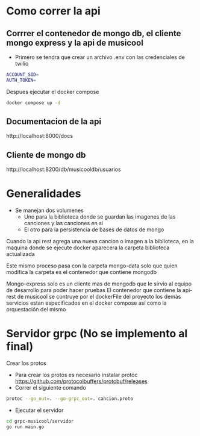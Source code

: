 # Como correr la api
## Corrrer el contenedor de mongo db, el cliente mongo express y la api de musicool
+ Primero se tendra que crear un archivo .env con las credenciales de twilio
```bash
ACCOUNT_SID=
AUTH_TOKEN=
```
Despues ejecutar el docker compose
```bash
docker compose up -d
```
## Documentacion de la api
http://localhost:8000/docs
## Cliente de mongo db
http://localhost:8200/db/musicooldb/usuarios



# Generalidades
+ Se manejan dos volumenes 
  + Uno para la biblioteca donde se guardan las imagenes de las canciones y las canciones en si
  + El otro para la persistencia de bases de datos de mongo
  
Cuando la api rest agrega una nueva cancion o imagen a la biblioteca, en la maquina donde se ejecute docker
aparecera la carpeta biblioteca actualizada

Este mismo proceso pasa con la carpeta mongo-data solo que quien modifica la carpeta es
el contenedor que contiene mongodb

Mongo-express solo es un cliente mas de mongodb que le sirvio al equipo de desarrollo para poder hacer pruebas
El contenedor que contiene la api-rest de musicool se contruye por el dockerFile del proyecto
los demás servicios estan especificados en el docker compose así como la orquestación del mismo






# Servidor grpc (No se implemento al final)
Crear los protos
+ Para crear los protos es necesario instalar protoc
https://github.com/protocolbuffers/protobuf/releases
+ Correr el siguiente comando
````bash
protoc --go_out=. --go-grpc_out=. cancion.proto
````
+ Ejecutar el servidor
````bash
cd grpc-musicool/servidor
go run main.go
````
